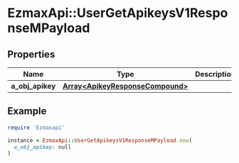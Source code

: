 # EzmaxApi::UserGetApikeysV1ResponseMPayload

## Properties

| Name | Type | Description | Notes |
| ---- | ---- | ----------- | ----- |
| **a_obj_apikey** | [**Array&lt;ApikeyResponseCompound&gt;**](ApikeyResponse.md) |  |  |

## Example

```ruby
require 'Ezmaxapi'

instance = EzmaxApi::UserGetApikeysV1ResponseMPayload.new(
  a_obj_apikey: null
)
```

